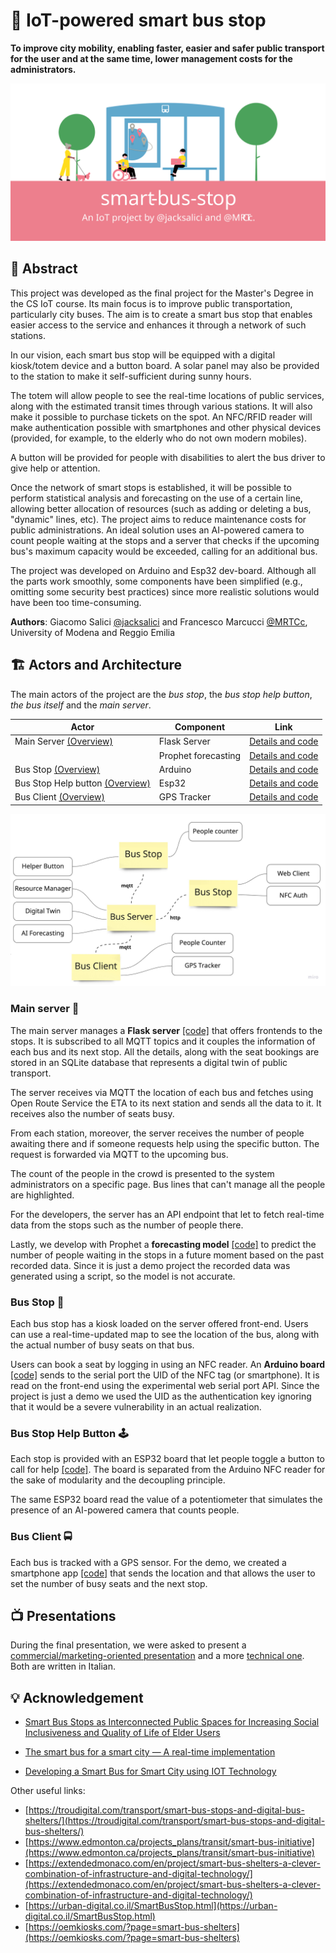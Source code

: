 # 🚏 IoT-powered smart bus stop

**To improve city mobility, enabling faster, easier and safer public transport for the user and at the same time, lower management costs for the administrators.**

![](img/cover.svg)

## 📝 Abstract  

This project was developed as the final project for the Master's Degree in the CS IoT course. Its main focus is to improve public transportation, particularly city buses. The aim is to create a smart bus stop that enables easier access to the service and enhances it through a network of such stations.

In our vision, each smart bus stop will be equipped with a digital kiosk/totem device and a button board. A solar panel may also be provided to the station to make it self-sufficient during sunny hours.

The totem will allow people to see the real-time locations of public services, along with the estimated transit times through various stations. It will also make it possible to purchase tickets on the spot. An NFC/RFID reader will make authentication possible with smartphones and other physical devices (provided, for example, to the elderly who do not own modern mobiles).

A button will be provided for people with disabilities to alert the bus driver to give help or attention.

Once the network of smart stops is established, it will be possible to perform statistical analysis and forecasting on the use of a certain line, allowing better allocation of resources (such as adding or deleting a bus, "dynamic" lines, etc). The project aims to reduce maintenance costs for public administrations. An ideal solution uses an AI-powered camera to count people waiting at the stops and a server that checks if the upcoming bus's maximum capacity would be exceeded, calling for an additional bus.

The project was developed on Arduino and Esp32 dev-board. Although all the parts work smoothly, some components have been simplified (e.g., omitting some security best practices) since more realistic solutions would have been too time-consuming.

**Authors**: Giacomo Salici [@jacksalici](https://github.com/jacksalici) and Francesco Marcucci [@MRTCc](https://github.com/MRTCc), University of Modena and Reggio Emilia

## 🏗 Actors and Architecture  

The main actors of the project are the *bus stop*, the *bus stop help button*, *the bus itself* and the *main server*.

|Actor|Component|Link|
|-|-|-|
|Main Server [(Overview)](#main-server-)|Flask Server|[Details and code](bus-server)|
||Prophet forecasting| [Details and code](forecasting_prophet)
Bus Stop [(Overview)](#bus-stop-)|Arduino|[Details and code](bus-station-nfc-reader)|
Bus Stop Help button [(Overview)](#bus-stop-help-button-)| Esp32 | [Details and code](bus-stop-button)
|Bus Client [(Overview)](#bus-client-)|GPS Tracker|[Details and code](bus-tracker-client)|


![System Design and Architecture - Created with Miro](img/architecture.jpg)

### Main server 🧠

The main server manages a **Flask server** [[code]](bus-server) that offers frontends to the stops. It is subscribed to all MQTT topics and it couples the information of each bus and its next stop. All the details, along with the seat bookings are stored in an SQLite database that represents a digital twin of public transport.

The server receives via MQTT the location of each bus and fetches using Open Route Service the ETA to its next station and sends all the data to it. It receives also the number of seats busy.

From each station, moreover, the server receives the number of people awaiting there and if someone requests help using the specific button. The request is forwarded via MQTT to the upcoming bus.

The count of the people in the crowd is presented to the system administrators on a specific page. Bus lines that can't manage all the people are highlighted.

For the developers, the server has an API endpoint that let to fetch real-time data from the stops such as the number of people there.

Lastly, we develop with Prophet a **forecasting model** [[code]](forecasting_prophet) to predict the number of people waiting in the stops in a future moment based on the past recorded data. Since it is just a demo project the recorded data was generated using a script, so the model is not accurate.

### Bus Stop 🚏

Each bus stop has a kiosk loaded on the server offered front-end. Users can use a real-time-updated map to see the location of the bus, along with the actual number of busy seats on that bus.

Users can book a seat by logging in using an NFC reader. An **Arduino board** [[code]](bus-station-nfc-reader) sends to the serial port the UID of the NFC tag (or smartphone). It is read on the front-end using the experimental web serial port API. Since the project is just a demo we used the UID as the authentication key ignoring that it would be a severe vulnerability in an actual realization.

### Bus Stop Help Button 🕹

Each stop is provided with an ESP32 board that let people toggle a button to call for help [[code]](bus-stop-button). The board is separated from the Arduino NFC reader for the sake of modularity and the decoupling principle.

The same ESP32 board read the value of a potentiometer that simulates the presence of an AI-powered camera that counts people.

### Bus Client 🚍  

Each bus is tracked with a GPS sensor. For the demo, we created a smartphone app [[code]](bus-tracker-client) that sends the location and that allows the user to set the number of busy seats and the next stop.

## 📺 Presentations

During the final presentation, we were asked to present a [commercial/marketing-oriented presentation](presentation-commercial.pdf) and a more [technical one](presentation-technical.pdf). Both are written in Italian.

## 💡 Acknowledgement
- [Smart Bus Stops as Interconnected Public Spaces for Increasing Social Inclusiveness and Quality of Life of Elder Users](https://www.mdpi.com/2624-6511/3/2/23)

- [The smart bus for a smart city — A real-time implementation](https://www.researchgate.net/publication/317640116_The_smart_bus_for_a_smart_city_-_A_real-time_implementation)

- [Developing a Smart Bus for Smart City using IOT Technology](https://ieeexplore.ieee.org/stamp/stamp.jsp?arnumber=8474819&casa_token=OZFhcjsChyMAAAAA:98dlm0OJxNweNn0mVezt-kvXV9SnH9zGMqn_mhkuFfDjq7OWWVDbTmLlN_yldPMKguQGxdvm4ZI)

Other useful links: 
- [https://troudigital.com/transport/smart-bus-stops-and-digital-bus-shelters/](https://troudigital.com/transport/smart-bus-stops-and-digital-bus-shelters/)
- [https://www.edmonton.ca/projects_plans/transit/smart-bus-initiative](https://www.edmonton.ca/projects_plans/transit/smart-bus-initiative)
- [https://extendedmonaco.com/en/project/smart-bus-shelters-a-clever-combination-of-infrastructure-and-digital-technology/](https://extendedmonaco.com/en/project/smart-bus-shelters-a-clever-combination-of-infrastructure-and-digital-technology/)
- [https://urban-digital.co.il/SmartBusStop.html](https://urban-digital.co.il/SmartBusStop.html)
- [https://oemkiosks.com/?page=smart-bus-shelters](https://oemkiosks.com/?page=smart-bus-shelters)
